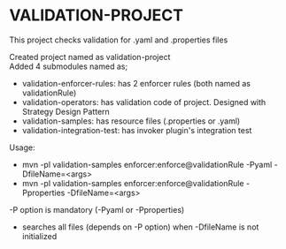 
# VALIDATION-PROJECT<br>
This project checks validation for .yaml and .properties files

Created project named as validation-project<br>
Added 4 submodules named as;

- validation-enforcer-rules: has 2 enforcer rules (both named as validationRule)
- validation-operators: has validation code of project. Designed with Strategy Design Pattern
- validation-samples: has resource files (.properties or .yaml)
- validation-integration-test: has invoker plugin's integration test

Usage:
- mvn -pl validation-samples enforcer:enforce@validationRule -Pyaml -DfileName=\<args\>
- mvn -pl validation-samples enforcer:enforce@validationRule -Pproperties -DfileName=\<args\>

-P option is mandatory (-Pyaml or -Pproperties)

- searches all files (depends on -P option) when -DfileName is not initialized
